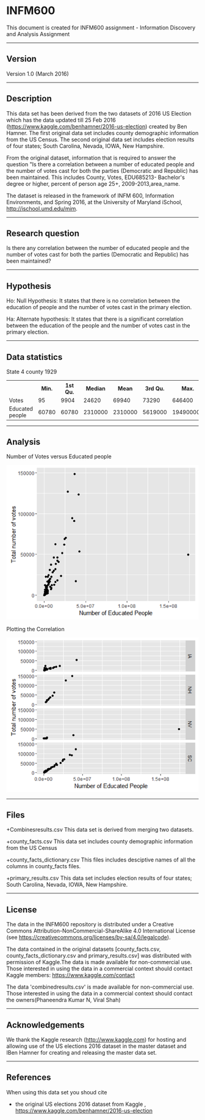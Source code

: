 # INFM600
This document is created for INFM600 assignment - Information Discovery and Analysis Assignment

-------
Version
--------
Version 1.0 (March 2016)

-----------
Description
------------
This data set has been derived from the two datasets of 2016 US Election which has the data updated till 25 Feb 2016 (https://www.kaggle.com/benhamner/2016-us-election) created by Ben Hamner. The first original data set includes county demographic information from the US Census. The second original data set includes election results of four states; South Carolina, Nevada, IOWA, New Hampshire.

From the original dataset, information that is required to answer the question "Is there a correlation between a number of educated people and the number of votes cast for both the parties (Democratic and Republic) has been maintained. This includes County, Votes, EDU685213- Bachelor's degree or higher, percent of person age 25+, 2009-2013,area_name. 

The dataset is released in the framework of INFM 600, Information Environments, and Spring 2016, at the University of Maryland iSchool, http://ischool.umd.edu/mim.

------------------
Research question
------------------
Is there any correlation between the number of educated people and the number of votes cast for both the parties (Democratic and Republic) has been maintained?

-----------
Hypothesis
------------
Ho: Null Hypothesis: It states that there is no correlation between the education of people and the number of votes cast in the primary election.

Ha: Alternate hypothesis: It states that there is a significant correlation between the education of the people and the number of votes cast in the primary election.

----------------
Data statistics
-----------------

State  4
county 1929

<table>
  <tr>
    <th></th><th>Min.</th><th>1st Qu.</th><th>Median</th><th>Mean</th><th>3rd Qu.</th><th>Max.</th>
  </tr>
  <tr>
   <td>Votes</td><td>95</td><td>9904</td><td>24620</td><td>69940</td><td>73290</td><td>646400</td>
  </tr>
  <tr>
   <td>Educated people</td> <td>60780</td><td>60780</td><td>2310000</td><td>2310000</td><td>5619000</td><td>194900000</td>
  </tr>
</table>

----------
Analysis
---------

Number of Votes versus Educated people



![alt tag](https://github.com/Viralshah009/INFM600/raw/master/Number_Of_Votes_vs_Educated_People.png)

Plotting the Correlation

![alt tag](https://github.com/Viralshah009/INFM600/raw/master/Correlation_Plot.png)


-----
Files
------
+Combinesresults.csv
This data set is derived from merging two datasets.
	
+county_facts.csv
This data set includes county demographic information from the US Census
	
+county_facts_dictionary.csv
This files includes desciptive names of all the columns in county_facts files.
	
+primary_results.csv
This data set includes election results of four states; South Carolina, Nevada, IOWA, New Hampshire.
 
---------
License
---------

The data in the INFM600 repository is distributed under a Creative Commons 
Attribution-NonCommercial-ShareAlike 4.0 International License (see 
https://creativecommons.org/licenses/by-sa/4.0/legalcode).
	
The data contained in the original datasets [county_facts.csv, county_facts_dictionary.csv and primary_results.csv] was 			distributed with permission of Kaggle.The data is made available for non-commercial use. Those interested in using the 			data in a commercial context should contact Kaggle members: https://www.kaggle.com/contact
	
The data 'combinedresults.csv' is made available for non-commercial use. Those interested in using the data in a commercial 			context should contact the owners(Phaneendra Kumar N, Viral Shah)

------------------
Acknowledgements
------------------

We thank the Kaggle research  (http://www.kaggle.com) for hosting and allowing use of the US elections 2016 dataset in the master dataset and IBen Hamner for creating and releasing the master data set.

-----------
References
-----------

When using this data set you shoud cite
 - the original US elections 2016 dataset from Kaggle , https://www.kaggle.com/benhamner/2016-us-election






